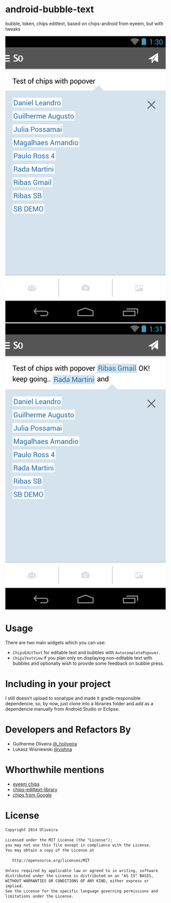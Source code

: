 android-bubble-text
=================

bubble, token, chips edittext, based on chips-android from eyeem, but with tweaks

![](/screenshot/sample1.png?raw=true "Opened Popover") ![](/screenshot/sample2.png?raw=true "Two Bubbles and Popover")

Usage
============
There are two main widgets which you can use:

- `ChipsEditText` for editable text and bubbles with `AutocompletePopover`.
- `ChipsTextView` if you plan only on displaying non-editable text with bubbles and optionally wish to provide some feedback on bubble press.

Including in your project
=========================

I still doesn't upload to sonatype and made it gradle-responsible dependencie, so, by now, just clone into a libraries folder and add as a dependencie manually from Android Studio or Eclipse.

Developers and Refactors By
============

* Guilherme Oliveira [@_holiveira](https://twitter.com/_holiveira)
* Lukasz Wisniewski [@vishna](https://twitter.com/vishna)

Whorthwhile mentions
============
- [eyeem chips](https://github.com/eyeem/chips-android)
- [chips-edittext-library](https://github.com/kpbird/chips-edittext-library)
- [chips from Google](https://android.googlesource.com/platform/frameworks/ex/+/refs/heads/master/chips)

License
=======

    Copyright 2014 Oliveira

    Licensed under the MIT License (the "License");
    you may not use this file except in compliance with the License.
    You may obtain a copy of the License at

       http://opensource.org/licenses/MIT

    Unless required by applicable law or agreed to in writing, software
    distributed under the License is distributed on an "AS IS" BASIS,
    WITHOUT WARRANTIES OR CONDITIONS OF ANY KIND, either express or implied.
    See the License for the specific language governing permissions and
    limitations under the License.